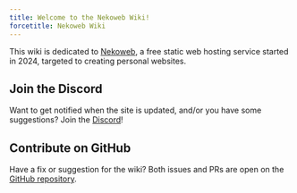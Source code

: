 ```yaml
---
title: Welcome to the Nekoweb Wiki!
forcetitle: Nekoweb Wiki
---
```

This wiki is dedicated to [Nekoweb](/w/nekoweb.html), a free static
web hosting service started in 2024, targeted to creating personal websites.

## Join the Discord

Want to get notified when the site is updated, and/or you have some
suggestions? Join the [Discord](https://discord.gg/f4b4e2Nudk)!

## Contribute on GitHub

Have a fix or suggestion for the wiki? Both issues and PRs are open on the
[GitHub repository](https://github.com/nekowebwiki/wikigen).

